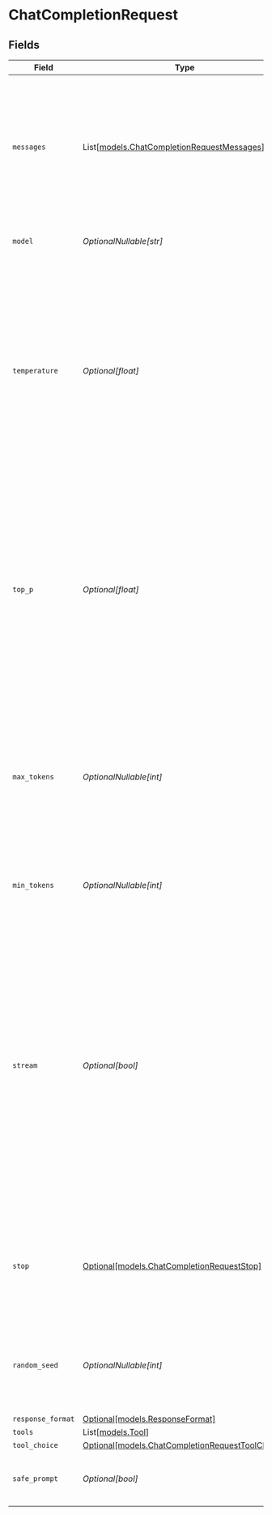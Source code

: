 # ChatCompletionRequest


## Fields

| Field                                                                                                                                                                                                                                                                                                                              | Type                                                                                                                                                                                                                                                                                                                               | Required                                                                                                                                                                                                                                                                                                                           | Description                                                                                                                                                                                                                                                                                                                        | Example                                                                                                                                                                                                                                                                                                                            |
| ---------------------------------------------------------------------------------------------------------------------------------------------------------------------------------------------------------------------------------------------------------------------------------------------------------------------------------- | ---------------------------------------------------------------------------------------------------------------------------------------------------------------------------------------------------------------------------------------------------------------------------------------------------------------------------------- | ---------------------------------------------------------------------------------------------------------------------------------------------------------------------------------------------------------------------------------------------------------------------------------------------------------------------------------- | ---------------------------------------------------------------------------------------------------------------------------------------------------------------------------------------------------------------------------------------------------------------------------------------------------------------------------------- | ---------------------------------------------------------------------------------------------------------------------------------------------------------------------------------------------------------------------------------------------------------------------------------------------------------------------------------- |
| `messages`                                                                                                                                                                                                                                                                                                                         | List[[models.ChatCompletionRequestMessages](../models/chatcompletionrequestmessages.md)]                                                                                                                                                                                                                                           | :heavy_check_mark:                                                                                                                                                                                                                                                                                                                 | The prompt(s) to generate completions for, encoded as a list of dict with role and content.                                                                                                                                                                                                                                        | [<br/>{<br/>"role": "user",<br/>"content": "Who is the best French painter? Answer in one short sentence."<br/>}<br/>]                                                                                                                                                                                                             |
| `model`                                                                                                                                                                                                                                                                                                                            | *OptionalNullable[str]*                                                                                                                                                                                                                                                                                                            | :heavy_minus_sign:                                                                                                                                                                                                                                                                                                                 | The ID of the model to use for this request.                                                                                                                                                                                                                                                                                       | azureai                                                                                                                                                                                                                                                                                                                            |
| `temperature`                                                                                                                                                                                                                                                                                                                      | *Optional[float]*                                                                                                                                                                                                                                                                                                                  | :heavy_minus_sign:                                                                                                                                                                                                                                                                                                                 | What sampling temperature to use, between 0.0 and 1.0. Higher values like 0.8 will make the output more random, while lower values like 0.2 will make it more focused and deterministic. We generally recommend altering this or `top_p` but not both.                                                                             |                                                                                                                                                                                                                                                                                                                                    |
| `top_p`                                                                                                                                                                                                                                                                                                                            | *Optional[float]*                                                                                                                                                                                                                                                                                                                  | :heavy_minus_sign:                                                                                                                                                                                                                                                                                                                 | Nucleus sampling, where the model considers the results of the tokens with `top_p` probability mass. So 0.1 means only the tokens comprising the top 10% probability mass are considered. We generally recommend altering this or `temperature` but not both.                                                                      |                                                                                                                                                                                                                                                                                                                                    |
| `max_tokens`                                                                                                                                                                                                                                                                                                                       | *OptionalNullable[int]*                                                                                                                                                                                                                                                                                                            | :heavy_minus_sign:                                                                                                                                                                                                                                                                                                                 | The maximum number of tokens to generate in the completion. The token count of your prompt plus `max_tokens` cannot exceed the model's context length.                                                                                                                                                                             |                                                                                                                                                                                                                                                                                                                                    |
| `min_tokens`                                                                                                                                                                                                                                                                                                                       | *OptionalNullable[int]*                                                                                                                                                                                                                                                                                                            | :heavy_minus_sign:                                                                                                                                                                                                                                                                                                                 | The minimum number of tokens to generate in the completion.                                                                                                                                                                                                                                                                        |                                                                                                                                                                                                                                                                                                                                    |
| `stream`                                                                                                                                                                                                                                                                                                                           | *Optional[bool]*                                                                                                                                                                                                                                                                                                                   | :heavy_minus_sign:                                                                                                                                                                                                                                                                                                                 | Whether to stream back partial progress. If set, tokens will be sent as data-only server-side events as they become available, with the stream terminated by a data: [DONE] message. Otherwise, the server will hold the request open until the timeout or until completion, with the response containing the full result as JSON. |                                                                                                                                                                                                                                                                                                                                    |
| `stop`                                                                                                                                                                                                                                                                                                                             | [Optional[models.ChatCompletionRequestStop]](../models/chatcompletionrequeststop.md)                                                                                                                                                                                                                                               | :heavy_minus_sign:                                                                                                                                                                                                                                                                                                                 | Stop generation if this token is detected. Or if one of these tokens is detected when providing an array                                                                                                                                                                                                                           |                                                                                                                                                                                                                                                                                                                                    |
| `random_seed`                                                                                                                                                                                                                                                                                                                      | *OptionalNullable[int]*                                                                                                                                                                                                                                                                                                            | :heavy_minus_sign:                                                                                                                                                                                                                                                                                                                 | The seed to use for random sampling. If set, different calls will generate deterministic results.                                                                                                                                                                                                                                  |                                                                                                                                                                                                                                                                                                                                    |
| `response_format`                                                                                                                                                                                                                                                                                                                  | [Optional[models.ResponseFormat]](../models/responseformat.md)                                                                                                                                                                                                                                                                     | :heavy_minus_sign:                                                                                                                                                                                                                                                                                                                 | N/A                                                                                                                                                                                                                                                                                                                                |                                                                                                                                                                                                                                                                                                                                    |
| `tools`                                                                                                                                                                                                                                                                                                                            | List[[models.Tool](../models/tool.md)]                                                                                                                                                                                                                                                                                             | :heavy_minus_sign:                                                                                                                                                                                                                                                                                                                 | N/A                                                                                                                                                                                                                                                                                                                                |                                                                                                                                                                                                                                                                                                                                    |
| `tool_choice`                                                                                                                                                                                                                                                                                                                      | [Optional[models.ChatCompletionRequestToolChoice]](../models/chatcompletionrequesttoolchoice.md)                                                                                                                                                                                                                                   | :heavy_minus_sign:                                                                                                                                                                                                                                                                                                                 | N/A                                                                                                                                                                                                                                                                                                                                |                                                                                                                                                                                                                                                                                                                                    |
| `safe_prompt`                                                                                                                                                                                                                                                                                                                      | *Optional[bool]*                                                                                                                                                                                                                                                                                                                   | :heavy_minus_sign:                                                                                                                                                                                                                                                                                                                 | Whether to inject a safety prompt before all conversations.                                                                                                                                                                                                                                                                        |                                                                                                                                                                                                                                                                                                                                    |